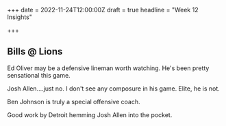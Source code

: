 +++
date = 2022-11-24T12:00:00Z
draft = true
headline = "Week 12 Insights"

+++
## Bills @ Lions

Ed Oliver may be a defensive lineman worth watching. He's been pretty sensational this game.

Josh Allen....just no. I don't see any composure in his game. Elite, he is not.

Ben Johnson is truly a special offensive coach. 

Good work by Detroit hemming Josh Allen into the pocket.